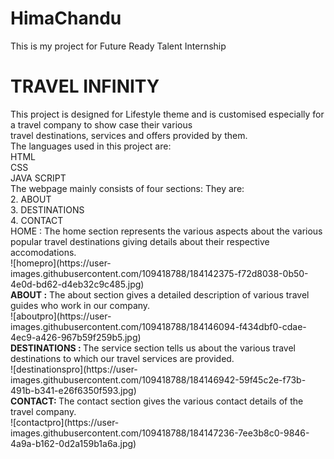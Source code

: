 # HimaChandu
This is my project for Future Ready Talent Internship
<h1>TRAVEL INFINITY</h1>
This project is designed for Lifestyle theme and is customised especially for a travel company to show case their various <br>
travel destinations, services and offers provided by them. <br>
The languages used in this project are: <br>
HTML <br>
CSS <br>
JAVA SCRIPT <br>
The webpage mainly consists of four sections: They are: <br
1. HOME <br>
2. ABOUT <br>
3. DESTINATIONS <br>
4. CONTACT <br>
</b> HOME : </b> The home section represents the various aspects about the various popular travel destinations giving details about their respective accomodations. <br>
![homepro](https://user-images.githubusercontent.com/109418788/184142375-f72d8038-0b50-4e0d-bd62-d4eb32c9c485.jpg) <br>
<b> ABOUT :</b> The about section gives a detailed description of various travel guides who work in our company. <br>
![aboutpro](https://user-images.githubusercontent.com/109418788/184146094-f434dbf0-cdae-4ec9-a426-967b59f259b5.jpg) <br>
<b> DESTINATIONS : </b> The service section tells us about the various travel destinations to which our travel services are provided. <br>
![destinationspro](https://user-images.githubusercontent.com/109418788/184146942-59f45c2e-f73b-491b-b341-e26f6350f593.jpg) <br>
<b> CONTACT: </b> The contact section gives the various contact details of the travel company. <br>
![contactpro](https://user-images.githubusercontent.com/109418788/184147236-7ee3b8c0-9846-4a9a-b162-0d2a159b1a6a.jpg)
